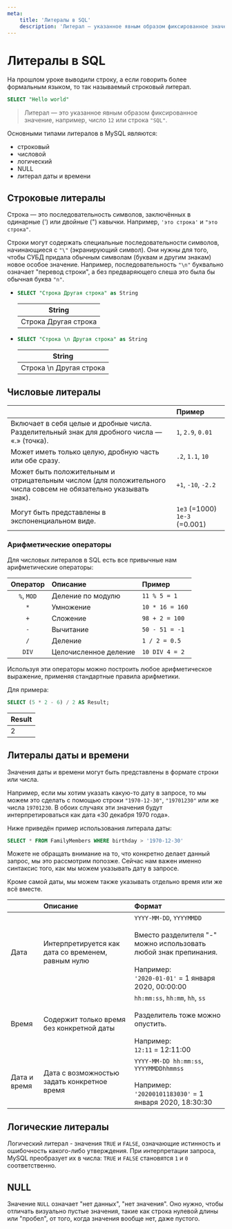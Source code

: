 ```yaml
---
meta:
    title: 'Литералы в SQL'
    description: 'Литерал — указанное явным образом фиксированное значение, например, число 12 или строка "SQL". В MySQL существуют следующие типы литералов: числовой, строковый, логический, NULL, битовый, шестнадцатеричный и литерал даты и времени.'
---
```


# Литералы в SQL

На прошлом уроке выводили строку, а если говорить более формальным языком, то так называемый строковый литерал.

```sql
SELECT "Hello world"
```

> Литерал — это указанное явным образом фиксированное значение, например, число `12` или строка `"SQL"`.

Основными типами литералов в MySQL являются:

- строковый
- числовой
- логический
- NULL
- литерал даты и времени

## Строковые литералы

Строка — это последовательность символов, заключённых в одинарные (') или двойные (") кавычки.
Например, `'это строка'` и `"это строка"`.

Строки могут содержать специальные последовательности символов, начинающиеся с `"\"` (экранирующий символ). Они нужны для того, чтобы СУБД придала обычным символам (буквам и другим знакам) новое особое значение. Например, последовательность `"\n"` буквально означает "перевод строки", а без предваряющего слеша это была бы обычная буква `"n"`.

- ```sql
  SELECT "Строка Другая строка" as String
  ```

  | String               |
  | -------------------- |
  | Строка Другая строка |

- ```sql
  SELECT "Строка \n Другая строка" as String
  ```

  | String                  |
  | ----------------------- |
  | Строка \n Другая строка |

## Числовые литералы

|                                                                                                                  | Пример                        |
| :--------------------------------------------------------------------------------------------------------------- | :---------------------------- |
| Включает в себя целые и дробные числа. Разделительный знак для дробного числа — «.» (точка).                     | `1`, `2.9`, `0.01`            |
| Может иметь только целую, дробную часть или обе сразу.                                                           | `.2`, `1.1`, `10`             |
| Может быть положительным и отрицательным числом (для положительного числа совсем не обязательно указывать знак). | `+1`, `-10`, `-2.2`           |
| Могут быть представлены в экспоненциальном виде.                                                                 | `1e3` (=1000) `1e-3` (=0.001) |

### Арифметические операторы

Для числовых литералов в SQL есть все привычные нам арифметические операторы:

|  Оператор  | Описание              | Пример          |
| :--------: | :-------------------- | :-------------- |
| `%`, `MOD` | Деление по модулю     | `11 % 5 = 1`    |
|    `*`     | Умножение             | `10 * 16 = 160` |
|    `+`     | Сложение              | `98 + 2 = 100`  |
|    `-`     | Вычитание             | `50 - 51 = -1`  |
|    `/`     | Деление               | `1 / 2 = 0.5`   |
|   `DIV`    | Целочисленное деление | `10 DIV 4 = 2`  |

Используя эти операторы можно построить любое арифметическое выражение, применяя стандартные правила арифметики.

Для примера:

```sql
SELECT (5 * 2 - 6) / 2 AS Result;
```

| Result |
| ------ |
| 2      |

## Литералы даты и времени

Значения даты и времени могут быть представлены в формате строки или числа.

Например, если мы хотим указать какую-то дату в запросе, то мы можем это сделать с помощью строки `"1970-12-30"`, `"19701230"` или же числа `19701230`.
В обоих случаях эти значения будут интерпретироваться как дата «30 декабря 1970 года».

Ниже приведён пример использования литерала даты:

```sql
SELECT * FROM FamilyMembers WHERE birthday > '1970-12-30'
```

Можете не обращать внимание на то, что конкретно делает данный запрос, мы это рассмотрим попозже. Сейчас нам важен именно синтаксис того, как мы можем указывать дату в запросе.

Кроме самой даты, мы можем также указывать отдельно время или же всё вместе.

|              | Описание                                           | Формат                                                                                                                                                                        |
| :----------- | :------------------------------------------------- | :---------------------------------------------------------------------------------------------------------------------------------------------------------------------------- |
| Дата         | Интерпретируется как дата со временем, равным нулю | `YYYY-MM-DD`, `YYYYMMDD` <br /><br /> Вместо разделителя "-" можно использовать любой знак препинания. <br /><br /> Например: <br /> `'2020-01-01'` = 1 января 2020, 00:00:00 |
| Время        | Содержит только время без конкретной даты          | `hh:mm:ss`, `hh:mm`, `hh`, `ss` <br /><br /> Разделитель тоже можно опустить. <br /><br /> Например: <br /> `12:11` = 12:11:00                                                |
| Дата и время | Дата с возможностью задать конкретное время        | `YYYY-MM-DD hh:mm:ss`, `YYYYMMDDhhmmss` <br /><br /> Например: <br /> `'20200101183030'` = 1 января 2020, 18:30:30                                                            |

## Логические литералы

Логический литерал - значения `TRUE` и `FALSE`, означающие истинность и ошибочность какого-либо утверждения. При интерпретации запроса, MySQL преобразует их в числа: `TRUE` и `FALSE` становятся `1` и `0` соответственно.

## NULL

Значение `NULL` означает "нет данных", "нет значения". Оно нужно, чтобы отличать визуально пустые значения, такие как строка нулевой длины или "пробел", от того, когда значения вообще нет, даже пустого.
